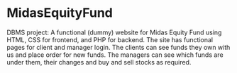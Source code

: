 # MidasEquityFund
DBMS project: A functional (dummy) website for Midas Equity Fund using HTML, CSS for frontend, and PHP for backend. The site has functional pages for client and manager login. The clients can see funds they own with us and place order for new funds. The managers can see which funds are under them, their changes and buy and sell stocks as required.
